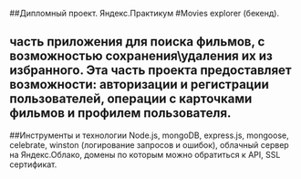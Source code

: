 ##Дипломный проект. Яндекс.Практикум
#Movies explorer (бекенд).
## часть приложения для поиска фильмов, с возможностью сохранения\удаления их из избранного. Эта часть проекта предоставляет возможности: авторизации и регистрации пользователей, операции с карточками фильмов и профилем пользователя.
##Инструменты и технологии
Node.js,
mongoDB,
express.js,
mongoose,
celebrate,
winston (логирование запросов и ошибок),
облачный сервер на Яндекс.Облако,
домены по которым можно обратиться к API,
SSL сертификат.
